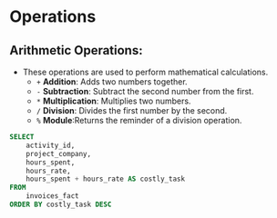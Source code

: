 # Operations

## Arithmetic Operations: 
- These operations are used to perform mathematical calculations.
    - `+` **Addition**: Adds two numbers together.
    - `-` **Subtraction**: Subtract the second number from the first.
    - `*` **Multiplication**: Multiplies two numbers.
    - `/` **Division**: Divides the first number by the second.
    - `%` **Module**:Returns the reminder of a division operation.
    
```sql
SELECT 
	activity_id,
    project_company,
    hours_spent,
    hours_rate,
    hours_spent + hours_rate AS costly_task
FROM 
	invoices_fact
ORDER BY costly_task DESC 
```